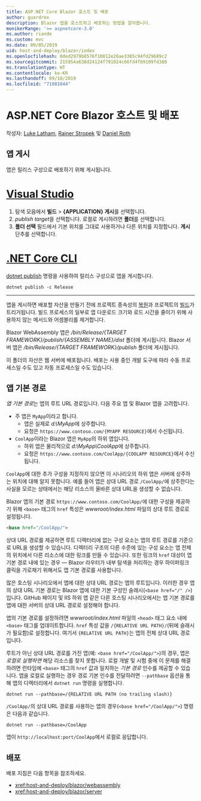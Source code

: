 ```yaml
---
title: ASP.NET Core Blazor 호스트 및 배포
author: guardrex
description: Blazor 앱을 호스트하고 배포하는 방법을 알아봅니다.
monikerRange: '>= aspnetcore-3.0'
ms.author: riande
ms.custom: mvc
ms.date: 09/05/2019
uid: host-and-deploy/blazor/index
ms.openlocfilehash: 0ded2979b8576f10812e20ae3385c94fd29689c2
ms.sourcegitcommit: 215954a638d24124f791024c66fd4fb9109fd380
ms.translationtype: HT
ms.contentlocale: ko-KR
ms.lasthandoff: 09/18/2019
ms.locfileid: "71081044"
---
```

# <a name="host-and-deploy-aspnet-core-blazor"></a>ASP.NET Core Blazor 호스트 및 배포

작성자: [Luke Latham](https://github.com/guardrex), [Rainer Stropek](https://www.timecockpit.com) 및 [Daniel Roth](https://github.com/danroth27)

## <a name="publish-the-app"></a>앱 게시

앱은 릴리스 구성으로 배포하기 위해 게시됩니다.

# <a name="visual-studiotabvisual-studio"></a>[Visual Studio](#tab/visual-studio)

1. 탐색 모음에서 **빌드** >  **{APPLICATION} 게시**를 선택합니다.
1. *publish target*을 선택합니다. 로컬로 게시하려면 **폴더**를 선택합니다.
1. **폴더 선택** 필드에서 기본 위치를 그대로 사용하거나 다른 위치를 지정합니다. **게시** 단추를 선택합니다.

# <a name="net-core-clitabnetcore-cli"></a>[.NET Core CLI](#tab/netcore-cli)

[dotnet publish](/dotnet/core/tools/dotnet-publish) 명령을 사용하여 릴리스 구성으로 앱을 게시합니다.

```dotnetcli
dotnet publish -c Release
```

---

앱을 게시하면 배포할 자산을 만들기 전에 프로젝트 종속성의 [복원](/dotnet/core/tools/dotnet-restore)과 프로젝트의 [빌드](/dotnet/core/tools/dotnet-build)가 트리거됩니다. 빌드 프로세스의 일부로 앱 다운로드 크기와 로드 시간을 줄이기 위해 사용하지 않는 메서드와 어셈블리를 제거합니다.

Blazor WebAssembly 앱은 */bin/Release/{TARGET FRAMEWORK}/publish/{ASSEMBLY NAME}/dist* 폴더에 게시됩니다. Blazor 서버 앱은 */bin/Release/{TARGET FRAMEWORK}/publish* 폴더에 게시됩니다.

이 폴더의 자산은 웹 서버에 배포됩니다. 배포는 사용 중인 개발 도구에 따라 수동 프로세스일 수도 있고 자동 프로세스일 수도 있습니다.

## <a name="app-base-path"></a>앱 기본 경로

*앱 기본 경로*는 앱의 루트 URL 경로입니다. 다음 주요 앱 및 Blazor 앱을 고려합니다.

* 주 앱은 `MyApp`이라고 합니다.
  * 앱은 실제로 *d:\\MyApp*에 상주합니다.
  * 요청은 `https://www.contoso.com/{MYAPP RESOURCE}`에서 수신됩니다.
* `CoolApp`이라는 Blazor 앱은 `MyApp`의 하위 앱입니다.
  * 하위 앱은 물리적으로 *d:\\MyApp\\CoolApp*에 상주합니다.
  * 요청은 `https://www.contoso.com/CoolApp/{COOLAPP RESOURCE}`에서 수신됩니다.

`CoolApp`에 대한 추가 구성을 지정하지 않으면 이 시나리오의 하위 앱은 서버에 상주하는 위치에 대해 알지 못합니다. 예를 들어 앱은 상대 URL 경로 `/CoolApp/`에 상주한다는 사실을 모르는 상태에서는 해당 리소스의 올바른 상대 URL을 생성할 수 없습니다.

Blazor 앱의 기본 경로 `https://www.contoso.com/CoolApp/`에 대한 구성을 제공하기 위해 `<base>` 태그의 `href` 특성은 *wwwroot/index.html* 파일의 상대 루트 경로로 설정됩니다.

```html
<base href="/CoolApp/">
```

상대 URL 경로를 제공하면 루트 디렉터리에 없는 구성 요소는 앱의 루트 경로를 기준으로 URL을 생성할 수 있습니다. 디렉터리 구조의 다른 수준에 있는 구성 요소는 앱 전체의 위치에서 다른 리소스에 대한 링크를 만들 수 있습니다. 또한 링크의 `href` 대상이 앱 기본 경로 내에 있는 경우 &mdash; Blazor 라우터가 내부 탐색을 처리하는 경우 하이퍼링크 클릭을 가로채기 위해서도 앱 기본 경로를 사용합니다.

많은 호스팅 시나리오에서 앱에 대한 상대 URL 경로는 앱의 루트입니다. 이러한 경우 앱의 상대 URL 기본 경로는 Blazor 앱에 대한 기본 구성인 슬래시(`<base href="/" />`)입니다. GitHub 페이지 및 IIS 하위 앱 같은 다른 호스팅 시나리오에서는 앱 기본 경로를 앱에 대한 서버의 상대 URL 경로로 설정해야 합니다.

앱의 기본 경로를 설정하려면 *wwwroot/index.html* 파일의 `<head>` 태그 요소 내에 `<base>` 태그를 업데이트합니다. `href` 특성 값을 `/{RELATIVE URL PATH}/`(뒤에 슬래시가 필요함)로 설정합니다. 여기서 `{RELATIVE URL PATH}`는 앱의 전체 상대 URL 경로입니다.

루트가 아닌 상대 URL 경로를 가진 앱(예: `<base href="/CoolApp/">`)의 경우, 앱은 *로컬로 실행하면* 해당 리소스를 찾지 못합니다. 로컬 개발 및 시험 중에 이 문제를 해결하려면 런타임에 `<base>` 태그의 `href` 값과 일치하는 *기본 경로* 인수를 제공할 수 있습니다. 앱을 로컬로 실행하는 경우 경로 기본 인수를 전달하려면 `--pathbase` 옵션을 통해 앱의 디렉터리에서 `dotnet run` 명령을 실행합니다.

```dotnetcli
dotnet run --pathbase=/{RELATIVE URL PATH (no trailing slash)}
```

`/CoolApp/`의 상대 URL 경로를 사용하는 앱의 경우(`<base href="/CoolApp/">`) 명령은 다음과 같습니다.

```dotnetcli
dotnet run --pathbase=/CoolApp
```

앱이 `http://localhost:port/CoolApp`에서 로컬로 응답합니다.

## <a name="deployment"></a>배포

배포 지침은 다음 항목을 참조하세요.

* <xref:host-and-deploy/blazor/webassembly>
* <xref:host-and-deploy/blazor/server>
